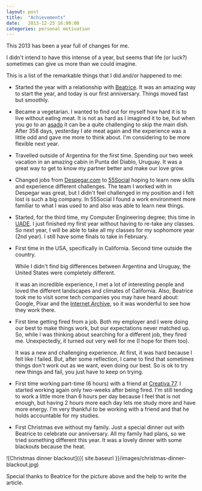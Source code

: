 ```yaml
---
layout: post
title:  "Achievements"
date:   2013-12-25 16:00:00
categories: personal motivation
---
```


This 2013 has been a year full of changes for me.

I didn't intend to have this intense of a year, but seems that life (or luck?)
sometimes can give us more than we could imagine.

This is a list of the remarkable things that I did and/or happened to me:

- Started the year with a relationship with
[Beatrice](http://www.beatricemurchphotography.com/).
It was an amazing way to start the year, and today is our first anniversary.
Things moved fast but smoothly.

- Became a vegetarian. I wanted to find out for myself how hard it is to live
without eating meat. It is not as hard as I imagined it to be, but when
you go to an [asado](http://www.flickr.com/photos/sanbor/3224732502/) it can be
a quite challenging to skip the main dish. After 358 days, yesterday I ate
meat again and the experience was a little odd and gave me more to think about.
I'm considering to be more flexible next year.

- Travelled outside of Argentina for the first time. Spending our two week
vacation in an amazing cabin in Punta del Diablo, Uruguay. It was a great way
to get to know my partner better and make our love grow.

- Changed jobs from [Despegar.com](http://www.despegar.com.ar/) to
[55Social](http://www.55social.com/) hoping to learn new skills
and experience different challenges. The team I worked with in Despegar was
great, but I didn't feel challenged in my position and I felt lost is such a big
company. In 55Social I found a work environment more familiar to what I was used
to and also was able to learn new things.

- Started, for the third time, my Computer Engineering degree; this time in
[UADE](http://www.uade.edu.ar). I just finished my first year without having to
re-take any classes.
So next year, I will be able to take all my classes for my sophomore year
(2nd year). I still have some finals to take in February.

- First time in the USA, specifically in California. Second time outside the
country.

  While I didn't find big differences between Argentina and Uruguay, the
  United States were completely different.

  It was an incredible experience, I met a lot of interesting people and
  loved the different landscapes and climates of California. Also,
  Beatrice took me to visit some tech companies you may have heard about:
  Google, Pixar and the [Internet Archive](https://archive.org/), so it was
  wonderful to see how they work there. 

- First time getting fired from a job. Both my employer and I were doing our
best to make things work, but our expectations never matched up. So, while I
was thinking about searching for a different job, they fired me. Unexpectedly,
it turned out very well for me (I hope for them too).

  It was a new and challenging experience. At first, it was hard because I felt
  like I failed. But, after some reflection, I came to find that sometimes
  things don't work out as we want, even doing our best. So is ok to try new
  things and fail, you just have to keep on trying.

- First time working part-time (6 hours) with a friend at
[Creativa 77](http://www.creativa77.com.ar).
I started working again only two-weeks after being fired. I'm still tending to
work a little more than 6 hours per day because I feel that is not enough, but having
2 hours more each day lets me study more and have more energy.
I'm very thankful to be working with a friend and that he holds
accountable for my studies.

- First Christmas eve without my family. Just a special dinner out with
Beatrice to celebrate our anniversary. All my family had plans, so we tried
something different this year. It was a lovely dinner with some blackouts
because the heat.

![Christmas dinner blackout]({{ site.baseurl }}/images/christmas-dinner-blackout.jpg)


Special thanks to Beatrice for the picture above and the help to write the
article.
